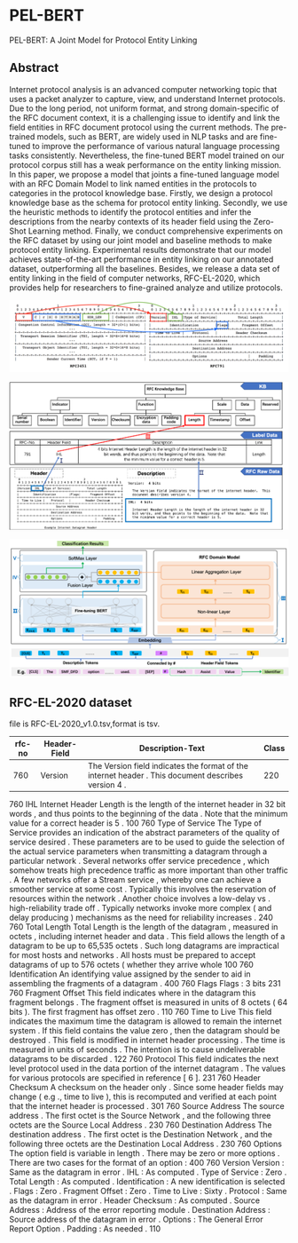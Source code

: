 # PEL-BERT
PEL-BERT: A Joint Model for Protocol Entity Linking
## Abstract    
Internet protocol analysis is an advanced computer networking topic that uses a packet analyzer to capture, view, and understand Internet protocols. Due to the long period, not uniform format, and strong domain-specific of the RFC document context, it is a challenging issue to identify and link the field entities in RFC document protocol using the current methods. The pre-trained models, such as BERT, are widely used in NLP tasks and are fine-tuned to improve the performance of various natural language processing tasks consistently. Nevertheless, the fine-tuned BERT model trained on our protocol corpus still has a weak performance on the entity linking mission. In this paper, we propose a model that joints a fine-tuned language model with an RFC Domain Model to link named entities in the protocols to categories in the protocol knowledge base. Firstly, we design a protocol knowledge base as the schema for protocol entity linking. Secondly, we use the heuristic methods to identify the protocol entities and infer the descriptions from the nearby contexts of its header field using the Zero-Shot Learning method. Finally, we conduct comprehensive experiments on the RFC dataset by using our joint model and baseline methods to make protocol entity linking. Experimental results demonstrate that our model achieves state-of-the-art performance in entity linking on our annotated dataset, outperforming all the baselines. Besides, we release a data set of entity linking in the field of computer networks, RFC-EL-2020, which provides help for researchers to fine-grained analyze and utilize protocols.    

![image](https://github.com/ISCAS-ITECHS/PEL-BERT/blob/master/data/example.png)  

![image](https://github.com/ISCAS-ITECHS/PEL-BERT/blob/master/data/overview.png)  

![image](https://github.com/ISCAS-ITECHS/PEL-BERT/blob/master/data/model.png)  

## RFC-EL-2020 dataset 
file is RFC-EL-2020_v1.0.tsv,format is tsv.  

|  rfc-no   | Header-Field | Description-Text | Class |
|  ----     | ----         |----              |----   |
|760|	Version|	The Version field indicates the format of the internet header . This document describes version 4 .|	220|
760	IHL	Internet Header Length is the length of the internet header in 32 bit words , and thus points to the beginning of the data . Note that the minimum value for a correct header is 5 .	100
760	Type of Service	The Type of Service provides an indication of the abstract parameters of the quality of service desired . These parameters are to be used to guide the selection of the actual service parameters when transmitting a datagram through a particular network . Several networks offer service precedence , which somehow treats high precedence traffic as more important than other traffic . A few networks offer a Stream service , whereby one can achieve a smoother service at some cost . Typically this involves the reservation of resources within the network . Another choice involves a low-delay vs . high-reliability trade off . Typically networks invoke more complex ( and delay producing ) mechanisms as the need for reliability increases . 	240
760	Total Length	Total Length is the length of the datagram , measured in octets , including internet header and data . This field allows the length of a datagram to be up to 65,535 octets . Such long datagrams are impractical for most hosts and networks . All hosts must be prepared to accept datagrams of up to 576 octets ( whether they arrive whole	100
760	Identification	An identifying value assigned by the sender to aid in assembling the fragments of a datagram . 	400
760	Flags	Flags : 3 bits	231
760	Fragment Offset	This field indicates where in the datagram this fragment belongs . The fragment offset is measured in units of 8 octets ( 64 bits ). The first fragment has offset zero .	110
760	Time to Live	This field indicates the maximum time the datagram is allowed to remain the internet system . If this field contains the value zero , then the datagram should be destroyed . This field is modified in internet header processing . The time is measured in units of seconds . The intention is to cause undeliverable datagrams to be discarded . 	122
760	Protocol	This field indicates the next level protocol used in the data portion of the internet datagram . The values for various protocols are specified in reference [ 6 ].	231
760	Header Checksum	A checksum on the header only . Since some header fields may change ( e.g ., time to live ), this is recomputed and verified at each point that the internet header is processed . 	301
760	Source Address	The source address . The first octet is the Source Network , and the following three octets are the Source Local Address . 	230
760	Destination Address	The destination address . The first octet is the Destination Network , and the following three octets are the Destination Local Address . 	230
760	Options	The option field is variable in length . There may be zero or more options . There are two cases for the format of an option : 	400
760	Version	Version : Same as the datagram in error . IHL : As computed . Type of Service : Zero . Total Length : As computed . Identification : A new identification is selected . Flags : Zero . Fragment Offset : Zero . Time to Live : Sixty . Protocol : Same as the datagram in error . Header Checksum : As computed . Source Address : Address of the error reporting module . Destination Address : Source address of the datagram in error . Options : The General Error Report Option . Padding : As needed . 	110


